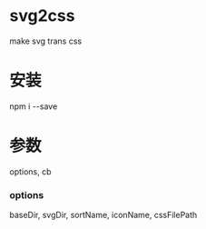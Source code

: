 # svg2css
make svg trans css

# 安装
npm i --save

# 参数
options, cb
### options
baseDir, svgDir, sortName, iconName, cssFilePath
